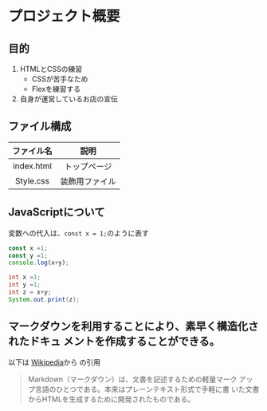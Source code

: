 # プロジェクト概要
## 目的
1. HTMLとCSSの練習  
    - CSSが苦手なため
    - Flexを練習する
1. 自身が運営しているお店の宣伝


## ファイル構成
| ファイル名 | 説明 |
|:---:         |:---:   |
|index.html|トップページ|
|Style.css|装飾用ファイル|

## JavaScriptについて
変数への代入は、`const x = 1;`のように表す
```javascript
const x =1;
const y =1;
console.log(x+y);
```
```java
int x =1;
int y =1;
int z = x+y;
System.out.print(z);
```

マークダウンを利用することにより、**素早く**構造化されたドキュ
メントを作成することができる。
---
以下は
[Wikipedia](https://ja.wikipedia.org/wiki/Markdown
)から
の引用
> Markdown（マークダウン）は、文書を記述するための軽量マーク
アップ言語のひとつである。本来はプレーンテキスト形式で手軽に書
いた文書からHTMLを生成するために開発されたものである。